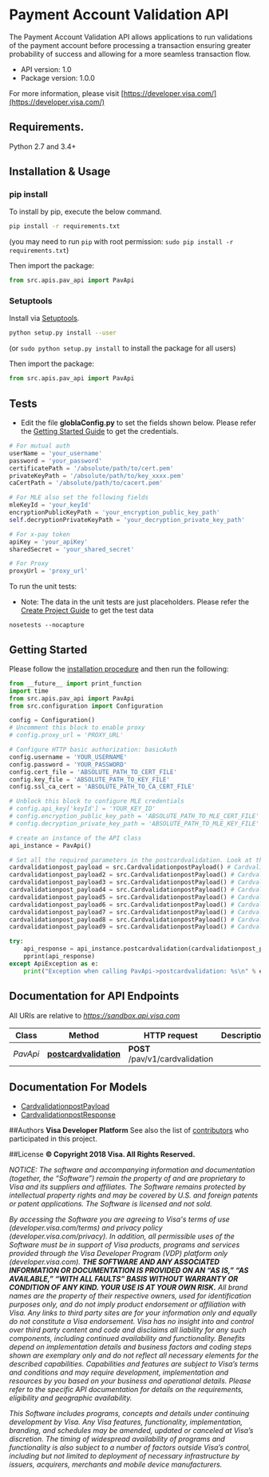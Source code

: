 # Payment Account Validation API
The Payment Account Validation API allows applications to run validations of the payment account before processing a transaction ensuring greater probability of success and allowing for a more seamless transaction flow.

- API version: 1.0
- Package version: 1.0.0

For more information, please visit [https://developer.visa.com/](https://developer.visa.com/)

## Requirements.

Python 2.7 and 3.4+

## Installation & Usage
### pip install

To install by pip, execute the below command.

```sh
pip install -r requirements.txt
```
(you may need to run `pip` with root permission: `sudo pip install -r requirements.txt`)

Then import the package:
```python
from src.apis.pav_api import PavApi
```

### Setuptools

Install via [Setuptools](http://pypi.python.org/pypi/setuptools).

```sh
python setup.py install --user
```
(or `sudo python setup.py install` to install the package for all users)

Then import the package:
```python
from src.apis.pav_api import PavApi
```
## Tests
- Edit the file **globlaConfig.py** to set the fields shown below. Please refer the [Getting Started Guide](https://developer.visa.com/vdpguide#get-started-overview) to get the credentials.

```python
# For mutual auth
userName = 'your_username'
password = 'your_password'
certificatePath = '/absolute/path/to/cert.pem'
privateKeyPath = '/absolute/path/to/key_xxxx.pem'
caCertPath = '/absolute/path/to/cacert.pem'

# For MLE also set the following fields
mleKeyId = 'your_keyId'
encryptionPublicKeyPath = 'your_encryption_public_key_path'
self.decryptionPrivateKeyPath = 'your_decryption_private_key_path'

# For x-pay token
apiKey = 'your_apiKey'
sharedSecret = 'your_shared_secret'

# For Proxy
proxyUrl = 'proxy_url'

```
To run the unit tests:
- Note: The data in the unit tests are just placeholders. Please refer the [Create Project Guide](https://developer.visa.com/pages/working-with-visa-apis/create-project) to get the test data
```
nosetests --nocapture
```

## Getting Started

Please follow the [installation procedure](#installation--usage) and then run the following:

```python
from __future__ import print_function
import time
from src.apis.pav_api import PavApi
from src.configuration import Configuration

config = Configuration()
# Uncomment this block to enable proxy
# config.proxy_url = 'PROXY_URL'

# Configure HTTP basic authorization: basicAuth
config.username = 'YOUR_USERNAME'
config.password = 'YOUR_PASSWORD'
config.cert_file = 'ABSOLUTE_PATH_TO_CERT_FILE'
config.key_file = 'ABSOLUTE_PATH_TO_KEY_FILE'
config.ssl_ca_cert = 'ABSOLUTE_PATH_TO_CA_CERT_FILE'

# Unblock this block to configure MLE credentials
# config.api_key['keyId'] = 'YOUR_KEY_ID'
# config.encryption_public_key_path = 'ABSOLUTE_PATH_TO_MLE_CERT_FILE'
# config.decryption_private_key_path = 'ABSOLUTE_PATH_TO_MLE_KEY_FILE'

# create an instance of the API class
api_instance = PavApi()

# Set all the required parameters in the postcardvalidation. Look at the documentation for further clarification.
cardvalidationpost_payload = src.CardvalidationpostPayload() # CardvalidationpostPayload | The primary account number for which account validations are being performed
cardvalidationpost_payload2 = src.CardvalidationpostPayload() # CardvalidationpostPayload | The expiration date for the primaryAccountNumber in the request. The date should not be a past date.</br>Required when the cvv2Value is present.
cardvalidationpost_payload3 = src.CardvalidationpostPayload() # CardvalidationpostPayload | 
cardvalidationpost_payload4 = src.CardvalidationpostPayload() # CardvalidationpostPayload | The cardCvv2Value value provided by the account holder for the primaryAccountNumber in the request.</br>Required when addressVerificationResults is not present.
cardvalidationpost_payload5 = src.CardvalidationpostPayload() # CardvalidationpostPayload | This is an optional field.  The clients of Funds Transfer APIs can choose to provide acquiringBin for reporting purpose.  The Bank Identification Number (BIN) under which your Funds Transfer is registered. This must match the information provided during enrollment.
cardvalidationpost_payload6 = src.CardvalidationpostPayload() # CardvalidationpostPayload | This is an optional field. If acquiringBin is provided, it is highly recommended that acquirerCountryCode is also provided.</br>The clients of Funds Transfer APIs can choose to provide acquirerCountryCode for reporting purpose.</br>Use a 3-digit numeric country code for the country where the Funds Transfer solution is registered. This must match the information provided during program enrollment.<br>Refer to <a href=\"/request_response_codes#iso_country_and_currency_codes\">ISO Codes</a>
cardvalidationpost_payload7 = src.CardvalidationpostPayload() # CardvalidationpostPayload | This is an optional field. The clients of Funds Transfer APIs can choose to provide card acceptor information for reporting purposes.
cardvalidationpost_payload8 = src.CardvalidationpostPayload() # CardvalidationpostPayload | This is an optional field. It is recommended that the clients of Funds Transfer APIs provide systemsTraceAuditNumber for tie the calls with a single funds transfer transaction.
cardvalidationpost_payload9 = src.CardvalidationpostPayload() # CardvalidationpostPayload | This is an optional field. It is recommended that the clients of Funds Transfer APIs provide retrievalReferenceNumber for tie the calls with a single funds transfer transaction.</br>Recommended Format: ydddhhnnnnnn</br>The first fours digits must be a valid yddd date in the Julian date format, where the first digit = 0-9 (last digit of current year) and the next three digits = 001-366 (number of the day in the year).</br>hh can be the two digit hour in a 24 hour clock (00-23) during which the transaction is performed.</br>nnnnnn can be the systemsTraceAuditNumber or any 6 digit number.

try:
    api_response = api_instance.postcardvalidation(cardvalidationpost_payload, cardvalidationpost_payload2, cardvalidationpost_payload3, cardvalidationpost_payload4, cardvalidationpost_payload5, cardvalidationpost_payload6, cardvalidationpost_payload7, cardvalidationpost_payload8, cardvalidationpost_payload9)
    pprint(api_response)
except ApiException as e:
    print("Exception when calling PavApi->postcardvalidation: %s\n" % e)
```

## Documentation for API Endpoints

All URIs are relative to *https://sandbox.api.visa.com*

Class | Method | HTTP request | Description
------------ | ------------- | ------------- | -------------
*PavApi* | [**postcardvalidation**](docs/PavApi.md#postcardvalidation) | **POST** /pav/v1/cardvalidation | 


## Documentation For Models

 - [CardvalidationpostPayload](docs/CardvalidationpostPayload.md)
 - [CardvalidationpostResponse](docs/CardvalidationpostResponse.md)



##Authors
**Visa Developer Platform**
See also the list of [contributors](https://github.com/visa/java-sample-code/graphs/contributors) who participated in this project.

##License
**© Copyright 2018 Visa. All Rights Reserved.**

*NOTICE: The software and accompanying information and documentation (together, the “Software”) remain the property of
and are proprietary to Visa and its suppliers and affiliates. The Software remains protected by intellectual property
rights and may be covered by U.S. and foreign patents or patent applications. The Software is licensed and not sold.*

*By accessing the Software you are agreeing to Visa's terms of use (developer.visa.com/terms) and privacy policy (developer.visa.com/privacy).
In addition, all permissible uses of the Software must be in support of Visa products, programs and services provided
through the Visa Developer Program (VDP) platform only (developer.visa.com). **THE SOFTWARE AND ANY ASSOCIATED
INFORMATION OR DOCUMENTATION IS PROVIDED ON AN “AS IS,” “AS AVAILABLE,” “WITH ALL FAULTS” BASIS WITHOUT WARRANTY OR
CONDITION OF ANY KIND. YOUR USE IS AT YOUR OWN RISK.** All brand names are the property of their respective owners, used for identification purposes only, and do not imply
product endorsement or affiliation with Visa. Any links to third party sites are for your information only and equally
do not constitute a Visa endorsement. Visa has no insight into and control over third party content and code and disclaims
all liability for any such components, including continued availability and functionality. Benefits depend on implementation
details and business factors and coding steps shown are exemplary only and do not reflect all necessary elements for the
described capabilities. Capabilities and features are subject to Visa’s terms and conditions and may require development,
implementation and resources by you based on your business and operational details. Please refer to the specific
API documentation for details on the requirements, eligibility and geographic availability.*

*This Software includes programs, concepts and details under continuing development by Visa. Any Visa features,
functionality, implementation, branding, and schedules may be amended, updated or canceled at Visa’s discretion.
The timing of widespread availability of programs and functionality is also subject to a number of factors outside Visa’s control,
including but not limited to deployment of necessary infrastructure by issuers, acquirers, merchants and mobile device manufacturers.*